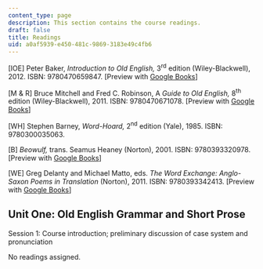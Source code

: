 ```yaml
---
content_type: page
description: This section contains the course readings.
draft: false
title: Readings
uid: a0af5939-e450-481c-9869-3183e49c4fb6
---
```

\[IOE\] Peter Baker, *Introduction to Old English,* 3<sup>rd</sup> edition (Wiley-Blackwell), 2012. ISBN: 9780470659847. \[Preview with [Google Books](https://www.google.com/books/edition/Introduction_to_Old_English/plIqudth2IwC?hl=en&gbpv=1)\]

\[M & R\] Bruce Mitchell and Fred C. Robinson, A *Guide to Old English,* 8<sup>th</sup> edition (Wiley-Blackwell), 2011. ISBN: ‎9780470671078. \[Preview with [Google Books](https://www.google.com/books/edition/A_Guide_to_Old_English/hwzlYFlKlOoC?hl=en&gbpv=1)\]

\[WH\] Stephen Barney, *Word-Hoard,* 2<sup>nd</sup> edition (Yale), 1985. ISBN: ‎9780300035063. 

\[B\] *Beowulf,* trans. Seamus Heaney (Norton), 2001. ISBN: ‎9780393320978. \[Preview with [Google Books](https://www.google.com/books/edition/Beowulf_a_New_Verse_Translation_Bilingua/m-7crEM3A0AC?hl=en&gbpv=1)\]

\[WE\] Greg Delanty and Michael Matto, eds. *The Word Exchange: Anglo-Saxon Poems in Translation* (Norton), 2011. ISBN: ‎9780393342413. \[Preview with [Google Books](https://www.google.com/books/edition/The_Word_Exchange_Anglo_Saxon_Poems_in_T/qEWVeKy3vtMC?hl=en&gbpv=1)\]

## Unit One: Old English Grammar and Short Prose

Session 1: Course introduction; preliminary discussion of case system and pronunciation

No readings assigned.